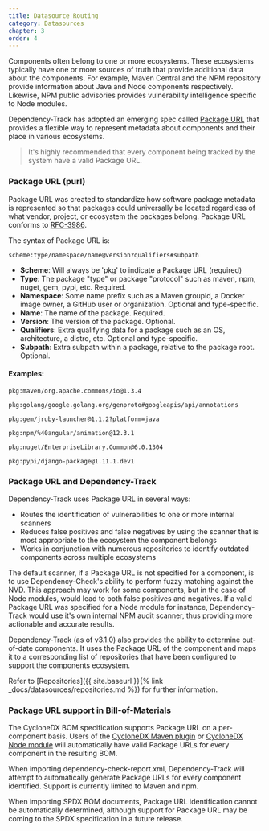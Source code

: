 ```yaml
---
title: Datasource Routing
category: Datasources
chapter: 3
order: 4
---
```


Components often belong to one or more ecosystems. These ecosystems typically have one or more sources of 
truth that provide additional data about the components. For example, Maven Central and the NPM repository provide 
information about Java and Node components respectively. Likewise, NPM public advisories provides vulnerability 
intelligence specific to Node modules.

Dependency-Track has adopted an emerging spec called [Package URL](https://github.com/package-url/purl-spec) that
provides a flexible way to represent metadata about components and their place in various ecosystems.

> It's highly recommended that every component being tracked by the system have a valid Package URL. 

### Package URL (purl)

Package URL was created to standardize how software package metadata is represented so that packages could universally
be located regardless of what vendor, project, or ecosystem the packages belong. Package URL conforms to [RFC-3986](https://tools.ietf.org/html/rfc3986).

The syntax of Package URL is:
```
scheme:type/namespace/name@version?qualifiers#subpath
```

* **Scheme**: Will always be 'pkg' to indicate a Package URL (required)
* **Type**: The package "type" or package "protocol" such as maven, npm, nuget, gem, pypi, etc. Required.
* **Namespace**: Some name prefix such as a Maven groupid, a Docker image owner, a GitHub user or organization. Optional and type-specific.
* **Name**: The name of the package. Required.
* **Version**: The version of the package. Optional.
* **Qualifiers**: Extra qualifying data for a package such as an OS, architecture, a distro, etc. Optional and type-specific.
* **Subpath**: Extra subpath within a package, relative to the package root. Optional.

#### Examples:

```
pkg:maven/org.apache.commons/io@1.3.4

pkg:golang/google.golang.org/genproto#googleapis/api/annotations

pkg:gem/jruby-launcher@1.1.2?platform=java

pkg:npm/%40angular/animation@12.3.1

pkg:nuget/EnterpriseLibrary.Common@6.0.1304

pkg:pypi/django-package@1.11.1.dev1
```

### Package URL and Dependency-Track

Dependency-Track uses Package URL in several ways:

* Routes the identification of vulnerabilities to one or more internal scanners
* Reduces false positives and false negatives by using the scanner that is most appropriate to the ecosystem the component belongs
* Works in conjunction with numerous repositories to identify outdated components across multiple ecosystems

The default scanner, if a Package URL is not specified for a component, is to use Dependency-Check's ability to perform
fuzzy matching against the NVD. This approach may work for some components, but in the case of Node modules, would lead
to both false positives and negatives. If a valid Package URL was specified for a Node module for instance, Dependency-Track
would use it's own internal NPM audit scanner, thus providing more actionable and accurate results.

Dependency-Track (as of v3.1.0) also provides the ability to determine out-of-date components. It uses the Package URL
of the component and maps it to a corresponding list of repositories that have been configured to support the components 
ecosystem.

Refer to [Repositories]({{ site.baseurl }}{% link _docs/datasources/repositories.md %}) for further information.

### Package URL support in Bill-of-Materials

The CycloneDX BOM specification supports Package URL on a per-component basis. Users of the 
[CycloneDX Maven plugin](https://github.com/CycloneDX/cyclonedx-maven-plugin) or
[CycloneDX Node module](https://github.com/CycloneDX/cyclonedx-node-module) will automatically have valid Package URLs 
for every component in the resulting BOM. 

When importing dependency-check-report.xml, Dependency-Track will attempt to automatically generate Package URLs for 
every component identified. Support is currently limited to Maven and npm.

When importing SPDX BOM documents, Package URL identification cannot be automatically determined, although support 
for Package URL may be coming to the SPDX specification in a future release.